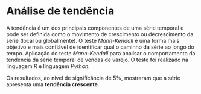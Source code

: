 # Análise de tendência

A tendência é um dos principais componentes de uma série temporal e pode ser definida como o movimento de crescimento ou decrescimento da série (local ou globalmente). O teste
*Mann-Kendall* é uma forma mais objetivo e mais confiável de identificar qual o caminho da série ao longo do tempo. Aplicação do teste *Mann-Kendall* para analisar o comportamento
da tendência da série temporal de vendas de varejo. O teste foi realizado na linguagem *R* e linguagem *Python*.

Os resultados, ao nível de significância de 5%, mostraram que a série apresenta uma **tendência crescente**.

